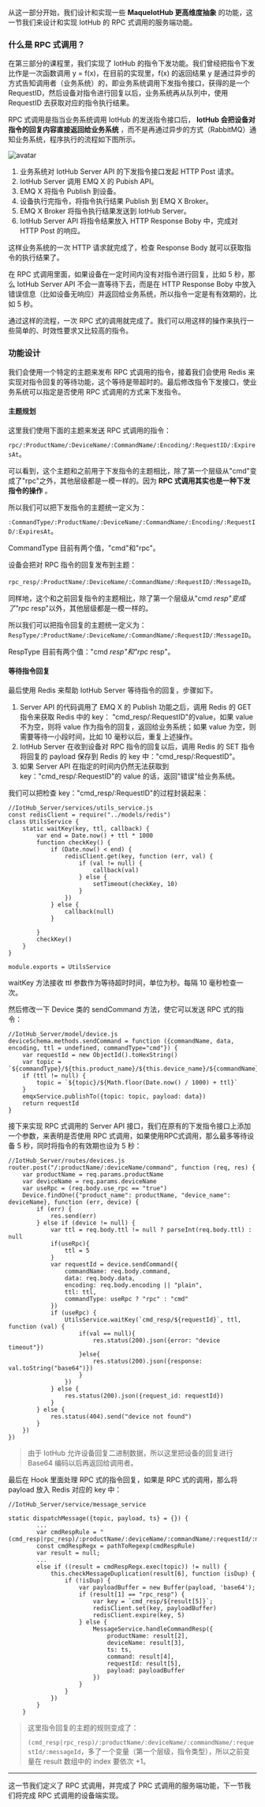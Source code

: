 从这一部分开始，我们设计和实现一些 **MaqueIotHub 更高维度抽象** 的功能，这一节我们来设计和实现 IotHub 的 RPC
式调用的服务端功能。

### 什么是 RPC 式调用？

在第三部分的课程里，我们实现了 IotHub 的指令下发功能。我们曾经把指令下发比作是一次函数调用 y = f(x)，在目前的实现里，f(x) 的返回结果
y 是通过异步的方式告知调用者（业务系统）的，即业务系统调用下发指令接口，获得的是一个
RequestID，然后设备对指令进行回复以后，业务系统再从队列中，使用 RequestID 去获取对应的指令执行结果。

RPC 式调用是指当业务系统调用 IotHub 的发送指令接口后， **IotHub 会把设备对指令的回复内容直接返回给业务系统**
，而不是再通过异步的方式（RabbitMQ）通知业务系统，程序执行的流程如下图所示。

![avatar](https://images.gitbook.cn/FlJwcD8mjLWyV4I-fWJNAWA7OVea)

  1. 业务系统对 IotHub Server API 的下发指令接口发起 HTTP Post 请求。
  2. IotHub Server 调用 EMQ X 的 Pubish API。
  3. EMQ X 将指令 Publish 到设备。
  4. 设备执行完指令，将指令执行结果 Publish 到 EMQ X Broker。
  5. EMQ X Broker 将指令执行结果发送到 IotHub Server。
  6. IotHub Server API 将指令结果放入 HTTP Response Boby 中，完成对 HTTP Post 的响应。

这样业务系统的一次 HTTP 请求就完成了，检查 Response Body 就可以获取指令的执行结果了。

在 RPC 式调用里面，如果设备在一定时间内没有对指令进行回复，比如 5 秒，那么 IotHub Server API 不会一直等待下去，而是在 HTTP
Response Boby 中放入错误信息（比如设备无响应）并返回给业务系统，所以指令一定是有有效期的，比如 5 秒。

通过这样的流程，一次 RPC 式的调用就完成了。我们可以用这样的操作来执行一些简单的、时效性要求又比较高的指令。

### 功能设计

我们会使用一个特定的主题来发布 RPC 式调用的指令，接着我们会使用 Redis
来实现对指令回复的等待功能，这个等待是带超时的。最后修改指令下发接口，使业务系统可以指定是否使用 RPC 式调用的方式来下发指令。

#### 主题规划

这里我们使用下面的主题来发送 RPC 式调用的指令：

`rpc/:ProductName/:DeviceName/:CommandName/:Encoding/:RequestID/:ExpiresAt`。

可以看到，这个主题和之前用于下发指令的主题相比，除了第一个层级从"cmd"变成了"rpc"之外，其他层级都是一模一样的。因为 **RPC
式调用其实也是一种下发指令的操作** 。

所以我们可以把下发指令的主题统一定义为：

`:CommandType/:ProductName/:DeviceName/:CommandName/:Encoding/:RequestID/:ExpiresAt`。

CommandType 目前有两个值，"cmd"和"rpc"。

设备会把对 RPC 指令的回复发布到主题：

`rpc_resp/:ProductName/:DeviceName/:CommandName/:RequestID/:MessageID`。

同样地，这个和之前回复指令的主题相比，除了第一个层级从"cmd _resp"变成了"rpc_ resp"以外，其他层级都是一模一样的。

所以我们可以把指令回复的主题统一定义为：`RespType/:ProductName/:DeviceName/:CommandName/:RequestID/:MessageID`。

RespType 目前有两个值："cmd _resp"和"rpc_ resp"。

#### 等待指令回复

最后使用 Redis 来帮助 IotHub Server 等待指令的回复，步骤如下。

  1. Server API 的代码调用了 EMQ X 的 Publish 功能之后，调用 Redis 的 GET 指令来获取 Redis 中的 key： "cmd_resp/:RequestID"的value，如果 value 不为空，则将 value 作为指令的回复，返回给业务系统；如果 value 为空，则需要等待一小段时间，比如 10 毫秒以后，重复上述操作。
  2. IotHub Server 在收到设备对 RPC 指令的回复以后，调用 Redis 的 SET 指令将回复的 payload 保存到 Redis 的 key 中："cmd_resp/:RequestID"。
  3. 如果 Server API 在指定的时间内仍然无法获取到 key："cmd_resp/:RequestID"的 value 的话，返回"错误"给业务系统。

我们可以把检查 key："cmd_resp/:RequestID"的过程封装起来：

    
    
    //IotHub_Server/services/utils_service.js
    const redisClient = require("../models/redis")
    class UtilsService {
        static waitKey(key, ttl, callback) {
            var end = Date.now() + ttl * 1000
            function checkKey() {
                if (Date.now() < end) {
                    redisClient.get(key, function (err, val) {
                        if (val != null) {
                            callback(val)
                        } else {
                            setTimeout(checkKey, 10)
                        }
                    })
                } else {
                    callback(null)
                }
    
            }
            checkKey()
        }
    }
    
    module.exports = UtilsService
    

waitKey 方法接收 ttl 参数作为等待超时时间，单位为秒。每隔 10 毫秒检查一次。

然后修改一下 Device 类的 sendCommand 方法，使它可以发送 RPC 式的指令：

    
    
    //IotHub_Server/model/device.js
    deviceSchema.methods.sendCommand = function ({commandName, data, encoding, ttl = undefined, commandType="cmd"}) {
        var requestId = new ObjectId().toHexString()
        var topic = `${commandType}/${this.product_name}/${this.device_name}/${commandName}/${encoding}/${requestId}`
        if (ttl != null) {
            topic = `${topic}/${Math.floor(Date.now() / 1000) + ttl}`
        }
        emqxService.publishTo({topic: topic, payload: data})
        return requestId
    }
    

接下来实现 RPC 式调用的 Server API 接口，我们在原有的下发指令接口上添加一个参数，来表明是否使用 RPC
式调用，如果使用RPC式调用，那么最多等待设备 5 秒，同时将指令的有效期也设为 5 秒：

    
    
    //IotHub_Server/routes/devices.js
    router.post("/:productName/:deviceName/command", function (req, res) {
        var productName = req.params.productName
        var deviceName = req.params.deviceName
        var useRpc = (req.body.use_rpc == "true")
        Device.findOne({"product_name": productName, "device_name": deviceName}, function (err, device) {
            if (err) {
                res.send(err)
            } else if (device != null) {
                var ttl = req.body.ttl != null ? parseInt(req.body.ttl) : null
                if(useRpc){
                    ttl = 5
                }
                var requestId = device.sendCommand({
                    commandName: req.body.command,
                    data: req.body.data,
                    encoding: req.body.encoding || "plain",
                    ttl: ttl,
                    commandType: useRpc ? "rpc" : "cmd"
                })
                if (useRpc) {
                    UtilsService.waitKey(`cmd_resp/${requestId}`, ttl, function (val) {
                        if(val == null){
                            res.status(200).json({error: "device timeout"})
                        }else{
                            res.status(200).json({response: val.toString("base64")})
                        }
                    })
                } else {
                    res.status(200).json({request_id: requestId})
                }
            } else {
                res.status(404).send("device not found")
            }
        })
    })
    

> 由于 IotHub 允许设备回复二进制数据，所以这里把设备的回复进行 Base64 编码以后再返回给调用者。

最后在 Hook 里面处理 RPC 式的指令回复，如果是 RPC 式的调用，那么将 payload 放入 Redis 对应的 key 中：

    
    
    //IotHub_Server/service/message_service
    
    static dispatchMessage({topic, payload, ts} = {}) {
            ...
            var cmdRespRule = "(cmd_resp|rpc_resp)/:productName/:deviceName/:commandName/:requestId/:messageId"
            const cmdRespRegx = pathToRegexp(cmdRespRule)
            var result = null;
            ...
            else if ((result = cmdRespRegx.exec(topic)) != null) {
                this.checkMessageDuplication(result[6], function (isDup) {
                    if (!isDup) {
                        var payloadBuffer = new Buffer(payload, 'base64');
                        if (result[1] == "rpc_resp") {
                            var key = `cmd_resp/${result[5]}`;
                            redisClient.set(key, payloadBuffer)
                            redisClient.expire(key, 5)
                        } else {
                            MessageService.handleCommandResp({
                                productName: result[2],
                                deviceName: result[3],
                                ts: ts,
                                command: result[4],
                                requestId: result[5],
                                payload: payloadBuffer
                            })
                        }
                    }
                })
            }
        }
    

> 这里指令回复的主题的规则变成了：
>
>
> `(cmd_resp|rpc_resp)/:productName/:deviceName/:commandName/:requestId/:messageId`，多了一个变量（第一个层级，指令类型），所以之前变量在
> result 数组中的 index 要依次 +1。

* * *

这一节我们定义了 RPC 式调用，并完成了 PRC 式调用的服务端功能，下一节我们将完成 RPC 式调用的设备端实现。

